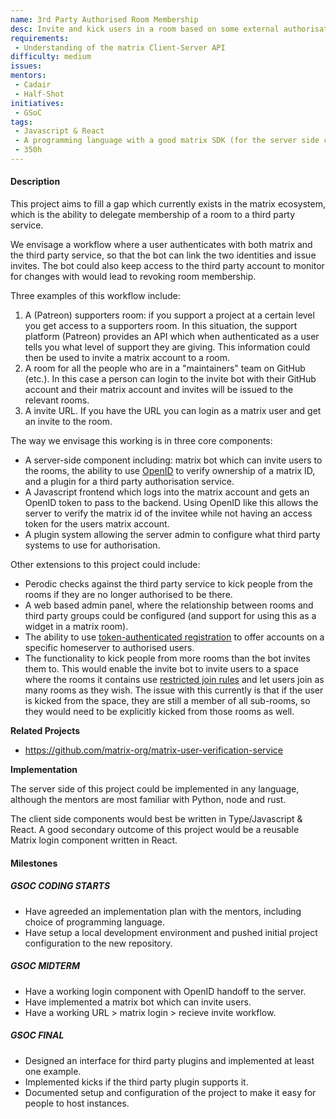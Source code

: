 ```yaml
---
name: 3rd Party Authorised Room Membership
desc: Invite and kick users in a room based on some external authorisation. 
requirements:
 - Understanding of the matrix Client-Server API
difficulty: medium
issues:
mentors:
 - Cadair
 - Half-Shot
initiatives:
 - GSoC
tags:
 - Javascript & React
 - A programming language with a good matrix SDK (for the server side component)
 - 350h
---
```


#### Description

This project aims to fill a gap which currently exists in the matrix
ecosystem, which is the ability to delegate membership of a room to a third
party service.

We envisage a workflow where a user authenticates with both matrix and the
third party service, so that the bot can link the two identities and issue
invites. The bot could also keep access to the third party account to monitor
for changes with would lead to revoking room membership.

Three examples of this workflow include:

1. A (Patreon) supporters room: if you support a project at a certain level you
   get access to a supporters room. In this situation, the support platform
   (Patreon) provides an API which when authenticated as a user tells you what
   level of support they are giving. This information could then be used to
   invite a matrix account to a room.
2. A room for all the people who are in a "maintainers" team on GitHub (etc.).
   In this case a person can login to the invite bot with their GitHub account
   and their matrix account and invites will be issued to the relevant rooms.
3. A invite URL. If you have the URL you can login as a matrix user and get an
   invite to the room.

The way we envisage this working is in three core components:

* A server-side component including: matrix bot which can invite users to the
  rooms, the ability to use
  [OpenID](https://spec.matrix.org/v1.2/client-server-api/#openid) to verify
  ownership of a matrix ID, and a plugin for a third party authorisation
  service.
* A Javascript frontend which logs into the matrix account and gets an OpenID
  token to pass to the backend. Using OpenID like this allows the server to
  verify the matrix id of the invitee while not having an access token for the
  users matrix account.
* A plugin system allowing the server admin to configure what third party
  systems to use for authorisation.

Other extensions to this project could include:

* Perodic checks against the third party service to kick people from the rooms
  if they are no longer authorised to be there.
* A web based admin panel, where the relationship between rooms and third party
  groups could be configured (and support for using this as a widget in
  a matrix room).
* The ability to use [token-authenticated registration](https://spec.matrix.org/v1.2/client-server-api/#token-authenticated-registration)
  to offer accounts on a specific homeserver to authorised users.
* The functionality to kick people from more rooms than the bot invites them
  to. This would enable the invite bot to invite users to a space where the
  rooms it contains use 
  [restricted join rules](https://spec.matrix.org/v1.2/client-server-api/#restricted-rooms)
  and let users join as many rooms as they wish.
  The issue with this currently is that if the user is kicked from the space,
  they are still a member of all sub-rooms, so they would need to be explicitly
  kicked from those rooms as well.

**Related Projects**

 - https://github.com/matrix-org/matrix-user-verification-service

**Implementation**

The server side of this project could be implemented in any language, although
the mentors are most familiar with Python, node and rust.

The client side components would best be written in Type/Javascript & React.
A good secondary outcome of this project would be a reusable Matrix login
component written in React.

#### Milestones

##### GSOC CODING STARTS

* Have agreeded an implementation plan with the mentors, including choice of
  programming language.
* Have setup a local development environment and pushed initial project
  configuration to the new repository.

##### GSOC MIDTERM

* Have a working login component with OpenID handoff to the server.
* Have implemented a matrix bot which can invite users.
* Have a working URL > matrix login > recieve invite workflow.

##### GSOC FINAL

* Designed an interface for third party plugins and implemented at least one
  example.
* Implemented kicks if the third party plugin supports it.
* Documented setup and configuration of the project to make it easy for people
  to host instances.

